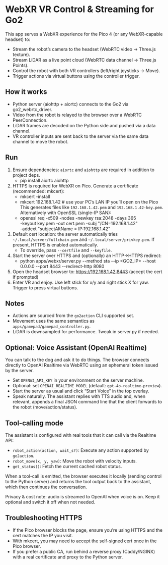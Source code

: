 WebXR VR Control & Streaming for Go2
====================================

This app serves a WebXR experience for the Pico 4 (or any WebXR-capable headset) to:
- Stream the robot’s camera to the headset (WebRTC video → Three.js texture).
- Stream LiDAR as a live point cloud (WebRTC data channel → Three.js Points).
- Control the robot with both VR controllers (left/right joysticks → Move).
- Trigger actions via virtual buttons using the controller trigger.

How it works
------------
- Python server (aiohttp + aiortc) connects to the Go2 via go2_webrtc_driver.
- Video from the robot is relayed to the browser over a WebRTC PeerConnection.
- LiDAR frames are decoded on the Python side and pushed via a data channel.
- VR controller inputs are sent back to the server via the same data channel to move the robot.

Run
---
1) Ensure dependencies: `aiortc` and `aiohttp` are required in addition to project deps.
   - pip install aiortc aiohttp
2) HTTPS is required for WebXR on Pico. Generate a certificate (recommended: mkcert):
   - mkcert -install
   - mkcert 192.168.1.42   # use your PC’s LAN IP you’ll open on the Pico
   This generates files like `192.168.1.42.pem` and `192.168.1.42-key.pem`.
   Alternatively with OpenSSL (single-IP SAN):
   - openssl req -x509 -nodes -newkey rsa:2048 -days 365 \
       -keyout key.pem -out cert.pem -subj "/CN=192.168.1.42" \
       -addext "subjectAltName = IP:192.168.1.42"
3) Default cert location: the server automatically tries `~/.local/server/fullchain.pem` and `~/.local/server/privkey.pem`. If present, HTTPS is enabled automatically.
   - To override, pass `--certfile` and `--keyfile`.
4) Start the server over HTTPS and (optionally) an HTTP→HTTPS redirect:
   - python apps/webxr/server.py --method sta --ip <GO2_IP> --host 0.0.0.0 --port 8443 --redirect-http 8080
5) Open the headset browser to: https://192.168.1.42:8443 (accept the cert if prompted)
6) Enter VR and enjoy. Use left stick for x/y and right stick X for yaw. Trigger to press virtual buttons.

Notes
-----
- Actions are sourced from the `go2action` CLI supported set.
- Movement uses the same semantics as `apps/gamepad/gamepad_controller.py`.
- LiDAR is downsampled for performance. Tweak in server.py if needed.

Optional: Voice Assistant (OpenAI Realtime)
-------------------------------------------
You can talk to the dog and ask it to do things. The browser connects directly to OpenAI Realtime via WebRTC using an ephemeral token issued by the server.

- Set `OPENAI_API_KEY` in your environment on the server machine.
- Optional: set `OPENAI_REALTIME_MODEL` (default: `gpt-4o-realtime-preview`).
- Start the server as usual and click “Start Voice” in the top overlay.
- Speak naturally. The assistant replies with TTS audio and, when relevant, appends a final JSON command line that the client forwards to the robot (move/action/status).

Tool-calling mode
-----------------
The assistant is configured with real tools that it can call via the Realtime API:
- `robot_action(action, wait_s?)`: Execute any action supported by `go2action`.
- `robot_move(x, y, yaw)`: Move the robot with velocity inputs.
- `get_status()`: Fetch the current cached robot status.

When a tool-call is emitted, the browser executes it locally (sending control to the Python server) and returns the tool output back to the assistant, which then continues the conversation.

Privacy & cost note: audio is streamed to OpenAI when voice is on. Keep it optional and switch it off when not needed.

Troubleshooting HTTPS
---------------------
- If the Pico browser blocks the page, ensure you’re using HTTPS and the cert matches the IP you visit.
- With mkcert, you may need to accept the self-signed cert once in the Pico browser.
- If you prefer a public CA, run behind a reverse proxy (Caddy/NGINX) with a real certificate and proxy to the Python server.
